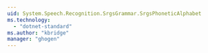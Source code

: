 ```yaml
---
uid: System.Speech.Recognition.SrgsGrammar.SrgsPhoneticAlphabet
ms.technology: 
  - "dotnet-standard"
ms.author: "kbridge"
manager: "ghogen"
---
```

